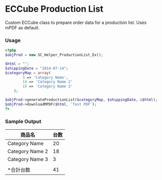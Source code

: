 # ECCube Production List

Custom ECCube class to prepare order data for a production list. Uses mPDF as default.

### Usage

``` php
<?php
$objProd = new SC_Helper_ProductionList_Ex();

$html = "";
$shippingDate = "2014-07-14";
$categoryMap = array(
        3 => 'Category Name',
        14 => 'Category Name 2'
        15 => 'Category Name 3'
    );

$objProd->generateProductionList($categoryMap, $shippingDate, &$html);
$objProd->downloadMPDF($html, 'Test PDF');
?>
```

### Sample Output

| 商品名            | 台数|
| ------------------|:----|
| Category Name     | 20  |
| Category Name 2   | 18  |
| Category Name 3   | 3   |
|                   |     |
| *合計台数          | 41  |

